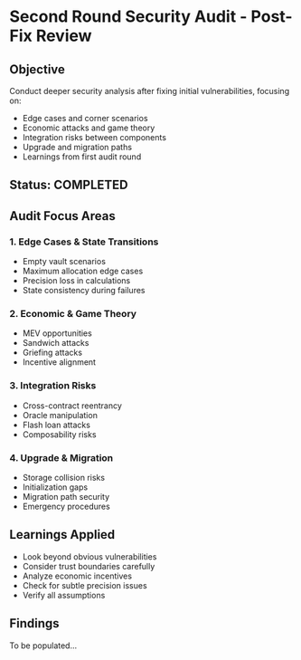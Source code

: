 # Second Round Security Audit - Post-Fix Review

## Objective
Conduct deeper security analysis after fixing initial vulnerabilities, focusing on:
- Edge cases and corner scenarios
- Economic attacks and game theory
- Integration risks between components
- Upgrade and migration paths
- Learnings from first audit round

## Status: COMPLETED

## Audit Focus Areas

### 1. Edge Cases & State Transitions
- Empty vault scenarios
- Maximum allocation edge cases
- Precision loss in calculations
- State consistency during failures

### 2. Economic & Game Theory
- MEV opportunities
- Sandwich attacks
- Griefing attacks
- Incentive alignment

### 3. Integration Risks
- Cross-contract reentrancy
- Oracle manipulation
- Flash loan attacks
- Composability risks

### 4. Upgrade & Migration
- Storage collision risks
- Initialization gaps
- Migration path security
- Emergency procedures

## Learnings Applied
- Look beyond obvious vulnerabilities
- Consider trust boundaries carefully
- Analyze economic incentives
- Check for subtle precision issues
- Verify all assumptions

## Findings
To be populated...